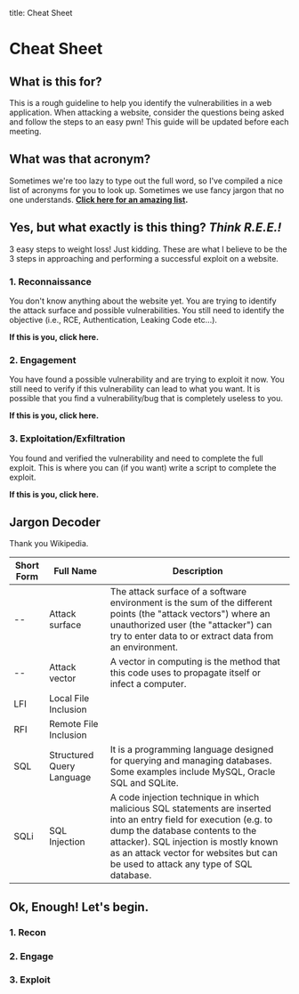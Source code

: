 title: Cheat Sheet

# Cheat Sheet

## What is this for?
This is a rough guideline to help you identify the vulnerabilities in a web application. When attacking a website, consider the questions being asked and follow the steps to an easy pwn! This guide will be updated before each meeting.

## What was that acronym?
Sometimes we're too lazy to type out the full word, so I've compiled a nice list of acronyms for you to look up. Sometimes we use fancy jargon that no one understands. **[Click here for an amazing list](#jargon-decoder).**

## Yes, but what exactly is this thing? *Think R.E.E.!*

3 easy steps to weight loss! Just kidding. These are what I believe to be the 3 steps in approaching and performing a successful exploit on a website.

### 1. Reconnaissance
You don't know anything about the website yet. You are trying to identify the attack surface and possible vulnerabilities. You still need to identify the objective (i.e., RCE, Authentication, Leaking Code etc...).  

**If this is you, click here.**

### 2. Engagement
You have found a possible vulnerability and are trying to exploit it now. You still need to verify if this vulnerability can lead to what you want. It is possible that you find a vulnerability/bug that is completely useless to you.

**If this is you, click here.**

### 3. Exploitation/Exfiltration
You found and verified the vulnerability and need to complete the full exploit. This is where you can (if you want) write a script to complete the exploit.

**If this is you, click here.**

## Jargon Decoder

Thank you Wikipedia.

| Short Form | Full Name                 | Description                                                                                                                                                                                                                                                                          |
|------------|---------------------------|--------------------------------------------------------------------------------------------------------------------------------------------------------------------------------------------------------------------------------------------------------------------------------------|
| --         | Attack surface            | The attack surface of a software environment is the sum of the different points (the "attack vectors") where an unauthorized user (the "attacker") can try to enter data to or extract data from an environment.                                                                     |
| --         | Attack vector             | A vector in computing is the method that this code uses to propagate itself or infect a computer.                                                                                                                                                                                    |
| LFI        | Local File Inclusion      |                                                                                                                                                                                                                                                                                      |
| RFI        | Remote File Inclusion     |                                                                                                                                                                                                                                                                                      |
| SQL        | Structured Query Language | It is a programming language designed for querying and managing databases. Some examples include MySQL, Oracle SQL and SQLite.                                                                                                                                                       |
| SQLi       | SQL Injection             | A code injection technique in which malicious SQL statements are inserted into an entry field for execution (e.g. to dump the database contents to the attacker). SQL injection is mostly known as an attack vector for websites but can be used to attack any type of SQL database. |

## Ok, Enough! Let's begin.

### 1. Recon



### 2. Engage

### 3. Exploit
